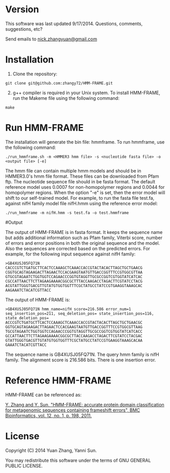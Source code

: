 # Version

This software was last updated 9/17/2014. Questions, comments, suggestions, etc?    

Send emails to nick.zhangyuan@gmail.com  

# Installation

1. Clone the repository:   

  `git clone git@github.com:zhangy72/HMM-FRAME.git`  

2. g++ compiler is required in your Unix system. To install HMM-FRAME, run the Makeme file using the following command:  

  `make`

# Run HMM-FRAME

The installation will generate the bin file: hmmframe. To run hmmframe, use the following command:  

  `./run_hmmframe.sh -m <HMMER3 hmm file> -s <nucleotide fasta file> -o <output file> [-e]`

The hmm file can contain multiple hmm models and should be in HMMER3.0's hmm file format. These files can be downloaded from Pfam ftp. The nucleotide sequence file should in be fasta format. The default reference model uses 0.0007 for non-homopolymer regions and 0.0044 for homopolymer regions. When the option "-e" is set, then the error model will shift to our self-trained model. For example, to run the fasta file test.fa, against nifH family model file nifH.hmm using the reference error model:  

`./run_hmmframe -m nifH.hmm -s test.fa -o test.hmmframe`
 
#Output

The output of HMM-FRAME is in fasta format. It keeps the sequence name but adds additional information such as Pfam family, Viterbi score, number of errors and error positions in both the original sequence and the model. Also the sequences are corrected based on the predicted errors. For example, for the following input sequence against nifH family:  

```
>GB4XUSJ05FQ71N
CACCCGTCTGATGCTTCACTCCAAAGCTCAAACCACCGTACTACACTTAGCTGCTGAACG
CGGTGCAGTAGAAGACTTAGAACTCCACGAAGTAATGTTGACCGGTTTCCGTGGCGTTAA
GTGCGTAGAATCTGGTGGTCCAGAACCCGGTGTAGGTTGCGCCGGTCGTGGTATCATCAC
CGCCATTAACTTCTTAGAAGAAAACGGCGCTTTACCAAGACCTAGACTTCGTATCCTACG
ACGTATTGGGTGACGTTGTATGTGGTGGTTTCGCTATGCCTATCCGTGAAGGTAAAGCAC
AAGAAATCTACATCGTTACC
```

The output of HMM-FRAME is:  
```
>GB4XUSJ05FQ71N hmm_name=nifH score=216.586 error_num=1 seq_insertion_pos=211, seq_deletion_pos= state_insertion_pos=116, state_deletion_pos=
ACCCGTCTGATGCTTCACTCCAAAGCTCAAACCACCGTACTACACTTAGCTGCTGAACGC
GGTGCAGTAGAAGACTTAGAACTCCACGAAGTAATGTTGACCGGTTTCCGTGGCGTTAAG
TGCGTAGAATCTGGTGGTCCAGAACCCGGTGTAGGTTGCGCCGGTCGTGGTATCATCACC
GCCATTAACTTCTTAGAAGAAAACGGCGCTTACCAAGACCTAGACTTCGTATCCTACGAC
GTATTGGGTGACGTTGTATGTGGTGGTTTCGCTATGCCTATCCGTGAAGGTAAAGCACAA
GAAATCTACATCGTTACC
```
The sequence name is GB4XUSJ05FQ71N. The query hmm family is nifH family. The alignment score is 216.586 bits. There is one insertion error.

# Reference HMM-FRAME

HMM-FRAME can be referenced as: 
 
<a href='http://www.biomedcentral.com/1471-2105/12/198'>Y. Zhang and Y. Sun, "HMM-FRAME: accurate protein domain classification for metagenomic sequences containing frameshift errors", BMC Bioinformatics, vol. 12, no. 1, p. 198, 2011.</a>

# License

Copyright (C) 2014 Yuan Zhang, Yanni Sun.  

You may redistribute this software under the terms of GNU GENERAL PUBLIC LICENSE.

